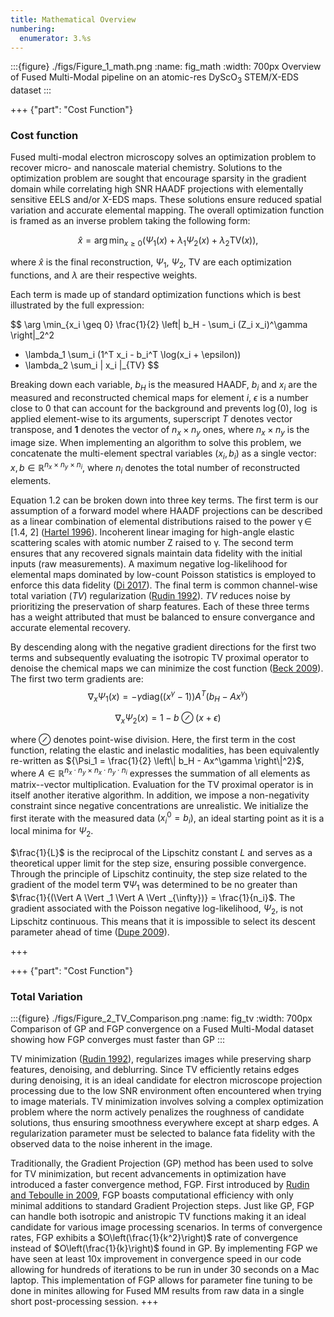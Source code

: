```yaml
---
title: Mathematical Overview
numbering:
  enumerator: 3.%s
---
```


:::{figure} ./figs/Figure_1_math.png
:name: fig_math
:width: 700px
Overview of Fused Multi-Modal pipeline on an atomic-res DyScO$_3$ STEM/X-EDS dataset
:::

+++ {"part": "Cost Function"} 

### Cost function

Fused multi-modal electron microscopy solves an optimization problem to recover micro- and nanoscale material chemistry. Solutions to the optimization problem are sought that encourage sparsity in the gradient domain while correlating high SNR HAADF projections with elementally sensitive EELS and/or X-EDS maps. These solutions ensure reduced spatial variation and accurate elemental mapping. The overall optimization function is framed as an inverse problem taking the following form:

$$
\hat{x} = \arg\min_{x\geq 0} \left( \Psi_1(x) + \lambda_1 \Psi_2(x) + \lambda_2 \text{TV}(x) \right),
$$

where $\hat{x}$ is the final reconstruction, $\Psi_1$, $\Psi_2$, $\text{TV}$ are each optimization functions, and $\lambda$ are their respective weights.

Each term is made up of standard optimization functions which is best illustrated by the full expression:

$$
\arg \min_{x_i \geq 0} \frac{1}{2} \left\| b_H - \sum_i (Z_i x_i)^\gamma \right\|_2^2 
+ \lambda_1 \sum_i (1^T x_i - b_i^T \log(x_i + \epsilon))
+ \lambda_2 \sum_i \| x_i \|_{TV} 
$$

Breaking down each variable, $b_H$ is the measured HAADF, $b_i$ and $x_i$ are the measured and reconstructed chemical maps for element $i$, $\epsilon$ is a number close to 0 that can account for the background and prevents $\log(0)$, $\log$ is applied element-wise to its arguments, superscript $T$ denotes vector transpose, and $\mathbf{1}$ denotes the vector of $n_x \times n_y$ ones, where $n_x \times n_y$ is the image size. When implementing an algorithm to solve this problem, we concatenate the multi-element spectral variables $(x_i, b_i)$ as a single vector: $x, b \in \mathbb{R}^{n_x \times n_y \times n_i}$, where $n_i$ denotes the total number of reconstructed elements.

Equation 1.2 can be broken down into three key terms. The first term is our assumption of a forward model where HAADF projections can be described as a linear combination of elemental distributions raised to the power γ ∈&nbsp; [1.4, 2] ([Hartel 1996](https://doi.org/10.1016/0304-3991(96)00020-4)). Incoherent linear imaging for high-angle elastic scattering scales with atomic number Z raised to γ. The second term ensures that any recovered signals maintain data fidelity with the initial inputs (raw measurements).  A maximum negative log-likelihood for elemental maps dominated by low-count Poisson statistics is employed to enforce this data fidelity ([Di 2017](https://doi.org/10.1364/OE.25.013107)). The final term is common channel-wise total variation ($TV$) regularization ([Rudin 1992](https://doi.org/10.1364/OE.25.013107)). $TV$ reduces noise by prioritizing the preservation of sharp features. Each of these three terms has a weight attributed that must be balanced to ensure convergance and accurate elemental recovery.

By descending along with the negative gradient directions for the first two terms and subsequently evaluating the isotropic TV proximal operator to denoise the chemical maps we can minimize the cost function ([Beck 2009](10.1109/TIP.2009.2028250)). The first two term gradients are:
$$
\nabla_x \Psi_1(x) = -\gamma \text{diag} \left( (x^\gamma - 1) \right) A^T \left( b_H - Ax^\gamma \right)
$$

$$
\nabla_x \Psi_2(x) = 1 - b \oslash (x + \epsilon)
$$

where $\oslash$ denotes point-wise division. Here, the first term in the cost function, relating the elastic and inelastic modalities, has been equivalently re-written as ${\Psi_1 = \frac{1}{2} \left\| b_H - Ax^\gamma \right\|^2}$, where ${A \in \mathbb{R}^{n_x \cdot n_y \times n_{x} \cdot n_{y} \cdot n_i}}$ expresses the summation of all elements as matrix--vector multiplication. Evaluation for the TV proximal operator is in itself another iterative algorithm. In addition, we impose a non-negativity constraint since negative concentrations are unrealistic. We initialize the first iterate with the measured data ${(x^0_i = b_i)}$, an ideal starting point as it is a local minima for $\Psi_2$.

$\frac{1}{L}$ is the reciprocal of the Lipschitz constant $L$ and serves as a theoretical upper limit for the step size, ensuring possible convergence. Through the principle of Lipschitz continuity, the step size related to the gradient of the model term $\nabla \Psi_1$ was determined to be no greater than $\frac{1}{(\Vert A \Vert _1 \Vert A \Vert _{\infty})} = \frac{1}{n_i}$. The gradient associated with the Poisson negative log-likelihood, $\Psi_2$, is not Lipschitz continuous.  This means that it is impossible to select its descent parameter ahead of time ([Dupe 2009](10.1109/TIP.2008.2008223)).

+++

+++ {"part": "Cost Function"} 

### Total Variation

:::{figure} ./figs/Figure_2_TV_Comparison.png
:name: fig_tv
:width: 700px
Comparison of GP and FGP convergence on a Fused Multi-Modal dataset showing how FGP converges must faster than GP
:::

TV minimization ([Rudin 1992](https://doi.org/10.1364/OE.25.013107)), regularizes images while preserving sharp features, denoising, and deblurring. Since TV efficiently retains edges during denoising, it is an ideal candidate for electron microscope projection processing due to the low SNR environment often encountered when trying to image materials. TV minimization involves solving a complex optimization problem where the norm actively penalizes the roughness of candidate solutions, thus ensuring smoothness everywhere except at sharp edges. A regularization parameter must be selected to balance fata fidelity with the observed data to the noise inherent in the image.

Traditionally, the Gradient Projection (GP) method has been used to solve for TV minimization, but recent advancements in optimization have introduced a faster convergence method, FGP. First introduced by [Rudin and Teboulle in 2009](10.1109/TIP.2009.2028250), FGP boasts computational efficiency with only minimal additions to standard Gradient Projection steps.  Just like GP, FGP can handle both isotropic and anistropic TV functions making it an ideal candidate for various image processing scenarios.  In terms of convergence rates, FGP exhibits a $O\left(\frac{1}{k^2}\right)$ rate of convergence instead of $O\left(\frac{1}{k}\right)$ found in GP. By implementing FGP we have seen at least 10x improvement in convergence speed in our code allowing for hundreds of iterations to be run in under 30 seconds on a Mac laptop. This implementation of FGP allows for parameter fine tuning to be done in minites allowing for Fused MM results from raw data in a single short post-processing session.
+++